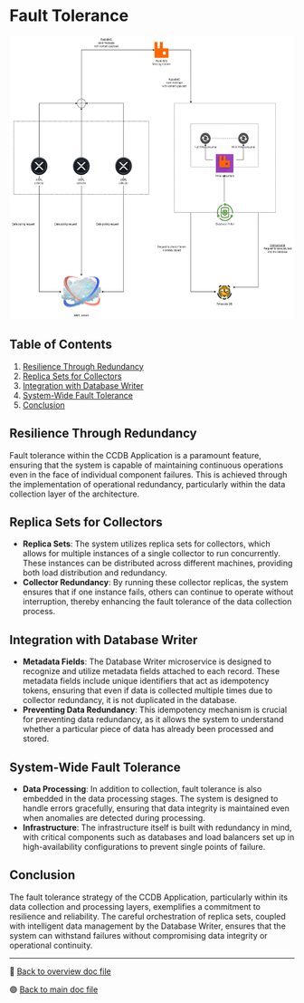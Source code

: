 # Fault Tolerance

<img src="../../public/images/architecture/Robust_collector_v3_2.png" alt="Collector Schema" height="500"/>

## Table of Contents

1. [Resilience Through Redundancy](#resilience-through-redundancy)
2. [Replica Sets for Collectors](#replica-sets-for-collectors)
3. [Integration with Database Writer](#integration-with-database-writer)
4. [System-Wide Fault Tolerance](#system-wide-fault-tolerance)
4. [Conclusion](#conclusion)

## Resilience Through Redundancy
Fault tolerance within the CCDB Application is a paramount feature, ensuring that the system is capable of maintaining continuous operations even in the face of individual component failures. This is achieved through the implementation of operational redundancy, particularly within the data collection layer of the architecture.

## Replica Sets for Collectors
- **Replica Sets**: The system utilizes replica sets for collectors, which allows for multiple instances of a single collector to run concurrently. These instances can be distributed across different machines, providing both load distribution and redundancy.
- **Collector Redundancy**: By running these collector replicas, the system ensures that if one instance fails, others can continue to operate without interruption, thereby enhancing the fault tolerance of the data collection process.

## Integration with Database Writer
- **Metadata Fields**: The Database Writer microservice is designed to recognize and utilize metadata fields attached to each record. These metadata fields include unique identifiers that act as idempotency tokens, ensuring that even if data is collected multiple times due to collector redundancy, it is not duplicated in the database.
- **Preventing Data Redundancy**: This idempotency mechanism is crucial for preventing data redundancy, as it allows the system to understand whether a particular piece of data has already been processed and stored.

## System-Wide Fault Tolerance
- **Data Processing**: In addition to collection, fault tolerance is also embedded in the data processing stages. The system is designed to handle errors gracefully, ensuring that data integrity is maintained even when anomalies are detected during processing.
- **Infrastructure**: The infrastructure itself is built with redundancy in mind, with critical components such as databases and load balancers set up in high-availability configurations to prevent single points of failure.

## Conclusion
The fault tolerance strategy of the CCDB Application, particularly within its data collection and processing layers, exemplifies a commitment to resilience and reliability. The careful orchestration of replica sets, coupled with intelligent data management by the Database Writer, ensures that the system can withstand failures without compromising data integrity or operational continuity.

---

 🔵 [Back to overview doc file](./overview.md)

 🟣 [Back to main doc file](../../README.md)
